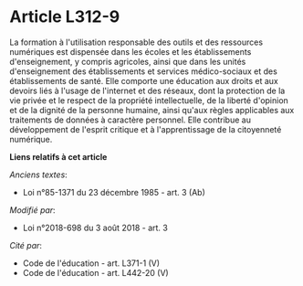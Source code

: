 # Article L312-9

La formation à l'utilisation responsable des outils et des ressources numériques est dispensée dans les écoles et les
établissements d'enseignement, y compris agricoles, ainsi que dans les unités d'enseignement des établissements et services
médico-sociaux et des établissements de santé. Elle comporte une éducation aux droits et aux devoirs liés à l'usage de
l'internet et des réseaux, dont la protection de la vie privée et le respect de la propriété intellectuelle, de la liberté
d'opinion et de la dignité de la personne humaine, ainsi qu'aux règles applicables aux traitements de données à caractère
personnel. Elle contribue au développement de l'esprit critique et à l'apprentissage de la citoyenneté numérique.

**Liens relatifs à cet article**

_Anciens textes_:

  - Loi n°85-1371 du 23 décembre 1985 - art. 3 (Ab)

_Modifié par_:

  - Loi n°2018-698 du 3 août 2018 - art. 3

_Cité par_:

  - Code de l'éducation - art. L371-1 (V)
  - Code de l'éducation - art. L442-20 (V)
